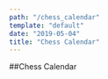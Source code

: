 ```yaml
---
path: "/chess_calendar"
template: "default"
date: "2019-05-04"
title: "Chess Calendar"
---
```


##Chess Calendar